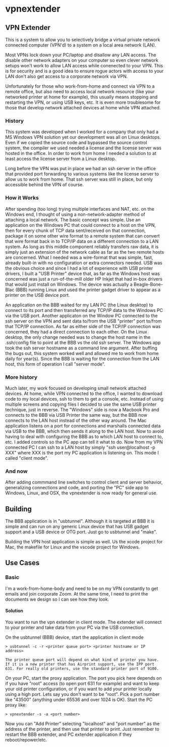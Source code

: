 # vpnextender

## VPN Extender

This is a system to allow you to selectively bridge a virtual private network
connected computer (VPN'd) to a system on a local area network (LAN).

Most VPNs lock down your PC/laptop and disallow any LAN access. The disable other
network adapters on your computer so even clever network setups won't work to allow
LAN access while conenected to your VPN. This is for security and is a good idea
to ensure rogue actors with access to your LAN don't also get access to a corporate
network via VPN.

Unfortunately for those who work-from-home and connect via VPN to a remote office,
but also need to access local network resource (like your networked printer at home
for example), this usually means stopping and restarting the VPN, or using USB keys,
etc.  It is even more troublesome for those that develop network attached devices
at home while VPN attached.

### History

This system was developed when I worked for a company that only had a MS Windows VPN
solution yet our development was all on Linux desktops. Even if we copied the source
code and bypassed the source control system, the compiler we used needed a license
and the license server was hosted in the office.  In order to work from home I needed
a solution to at least access the license server from a Linux desktop.

Long before the VPN was put in place we had an ssh server in the office that provided
port forwarding to various systems like the license server to allow us to work from home.
That ssh server was still in place, but only accessible behind the VPN of course.

### How it Works

After spending (too long) trying multiple interfaces and NAT, etc. on the Windows end,
I thought of using a non-network-adapter method of attaching a local network. The basic
concept was simple. Use an application on the Windows PC that could connect to a host on
the VPN, then for every chunk of TCP data sent/received on that connection, package it
on some other wire format to a remote system that can convert that wire format back
in to TCP/IP data on a different connection to a LAN system. As long as this middle
component reliably transfers raw data, it is simply just an extension of the network
cable as far as the two remote hosts are concerned.  What I needed was a wire-format
that was simple, fast, already built-in with no configuration or extra connectors
needed. USB was the obvious choice and since I had a lot of experience with USB
printer drivers, I built a "USB Printer" device that, as far as the Windows host
was concerned was just a run-of-the-mill older HP Inkjet that had in-box drivers that
would just install on Windows. The device was actually a Beagle-Bone-Blac (BBB) running
Linux and used the printer gadget driver to appear as a printer on the USB device port.

An application on the BBB waited for my LAN PC (the Linux desktop) to connect to its port
and then transferred any TCP/IP data to the Windows PC via the USB port.  Another
applicaton on the Window PC connected to the ssh server on the VPN and sent data 
to/from the USB "printer" port to/from that TCP/IP connection. As far as either 
side of the TCP/IP connection was concerned, they had a direct connection to
each other. On the Linux desktop, the only change needed was to change the host
name in the .ssh/config file to point at the BBB vs the old ssh server.  The Windows
app took the ssh server hostname as a command line argument.  After buffing the
bugs out, this system worked well and allowed me to work from home daily for year(s).
Since the BBB is waiting for the connection from the LAN host, this form
of operation I call "server mode".

### More history

Much later, my work focused on developing small network attached devices. At home,
while VPN connected to the office, I wanted to download code to my local devices,
ssh to them to get a console, etc. Instead of using multiple screens and copying
files I decided to use the same USB printer technique, just in reverse. The "Windows"
side is now a Macbook Pro and connects to the BBB via USB Printer the same way,
but the BBB now connects to the LAN host instead of the other way around.  The
Mac application listens on a port for connections and marshalls connected data
via USB to the BBB, which then sends it along to the LAN host. Now to avoid having
to deal with configuring the BBB as to which LAN host to connect to, etc. I added
controls so the PC app can tell it what to do.  Now from my VPN connected PC I
can ssh to a LAN host by simply "ssh user@localhost -p XXX" where XXX is the port
my PC application is listening on. This mode I called "client mode".

### And now

After adding commmand line switches to control client and server behavior, 
generalizing connections and code, and porting the "PC" side app to Windows,
Linux, and OSX, the vpnextender is now ready for general use.

## Building

The BBB application is in "usbtunnel".  Although it is targeted at BBB it
is simple and can run on any generic Linux device that has USB gadget 
support and a USB device or OTG port.  Just go to usbtunnel and "make".

Building the VPN host application is simple as well. Us the xcode project
for Mac, the makefile for Linux and the vscode project for Windows.

## Use Cases

### Basic

I'm a work-from-home-body and need to be on my VPN constantly to get emails
and join corporate Zoom. At the same time, I need to print the documents
we design so I can see how they look.

#### Solution

  You want to run the vpn extender in client mode. The extender will 
  connect to your printer and take data from your PC via the USB connection.
  
  On the usbtunnel (BBB) device, start the application in client mode
  
    > usbtunnel -c -r <printer queue port> <printer hostname or IP address>
    
    The printer queue port will depend on what kind of printer you have.
    If it is a new printer that has Airprint support, use the IPP port
    631. For really old printers, use the standard printer port of 9100.
    
  On your PC, start the proxy application. The port you pick here depends
  on if you have "root" access (to open port 631 for example) and want to
  keep your old printer configuration, or if you want to add your printer
  locally using a high port.  Lets say you don't want to be "root". Pick
  a port number like "43500" (anything under 65536 and over 1024 is OK).
  Start the PC proxy like:
  
    > vpnextender -s -a <port number>
    
  Now you can "Add Printer" selecting "localhost" and "port number" as
  the address of the printer, and then use that printer to print. Just
  remember to restart the BBB extender, and PC extender application
  if they reboot/repower/etc.
  
    